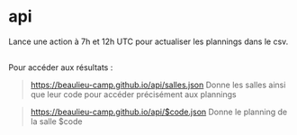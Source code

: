 # api

Lance une action à 7h et 12h UTC pour actualiser les plannings dans le csv.

##

Pour accéder aux résultats :

> https://beaulieu-camp.github.io/api/salles.json
> Donne les salles ainsi que leur code pour accéder précisément aux plannings

> https://beaulieu-camp.github.io/api/$code.json
> Donne le planning de la salle $code
